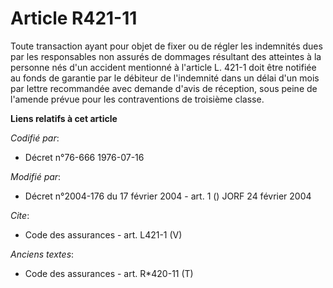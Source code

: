# Article R421-11

Toute transaction ayant pour objet de fixer ou de régler les indemnités dues par les responsables non assurés de dommages
résultant des atteintes à la personne nés d'un accident mentionné à l'article L. 421-1 doit être notifiée au fonds de
garantie par le débiteur de l'indemnité dans un délai d'un mois par lettre recommandée avec demande d'avis de réception, sous
peine de l'amende prévue pour les contraventions de troisième classe.

**Liens relatifs à cet article**

_Codifié par_:

  - Décret n°76-666 1976-07-16

_Modifié par_:

  - Décret n°2004-176 du 17 février 2004 - art. 1 () JORF 24 février 2004

_Cite_:

  - Code des assurances - art. L421-1 (V)

_Anciens textes_:

  - Code des assurances - art. R*420-11 (T)
